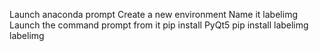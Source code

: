 Launch anaconda prompt
Create a new environment
Name it labelimg
Launch the command prompt from it
pip install PyQt5
pip install labelimg
labelimg